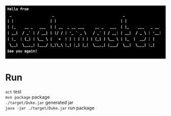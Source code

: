 ![level 0](/docs/screenshots/level-0.png)

# Run

```act``` test \
```mvn package``` package \
```./target/Duke.jar``` generated jar \
```java -jar ./target/Duke.jar``` run package